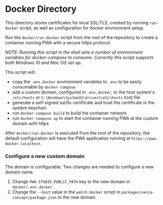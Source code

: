 # Docker Directory

This directory stores certificates for local SSL/TLS, created by running `run-docker` script, as well as configuration for docker environment setup.

Run the `docker/run-docker` script from the root of the repository to create a container running PWA with a secure https protocol.

*NOTE: Running this script in the shell sets a number of environment variables for docker-compose to consume. Currently this script supports both Windows 10 and Mac OS set up.*

This script will:

* copy the `.env.docker` environment variables to `.env` to be easily consumable by `docker-compose`
* add a custom domain, configured in `.env.docker`, to the host system's `/etc/hosts` or `C:\Windows\System32\drivers\etc\hosts` host file
* generate a self-signed ssl/tls certificate and trust the certificate in the system keychain
* run `docker-compose build` to build the container network
* run `docker-compose up` to start the container running PWA at the custom domain with https

After `docker/run-docker` is executed from the root of the repository, the default configuration will have the PWA application running at `https://pwa-docker.localhost`.

### Configure a new custom domain

The domain is configurable. Two changes are needed to configure a new domain name.

1. Change `PWA_STUDIO_PUBLIC_PATH` key to the new domain in `docker/.env.docker`.
2. Change the `--host` value in the `watch:docker` script in `packages/venia-concept/package.json` to the new domain.